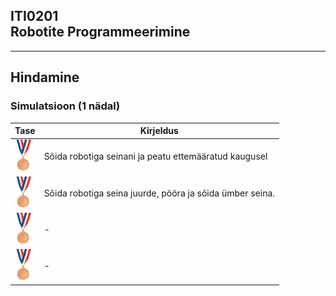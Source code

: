 ## ITI0201<br />Robotite Programmeerimine

---

## Hindamine
### Simulatsioon (1 nädal)

Tase | Kirjeldus
-----|----------
<img src="assets/image/bronze.jpg" height="50"> | Sõida robotiga seinani ja peatu ettemääratud kaugusel
<img src="assets/image/bronze.jpg" height="50"> | Sõida robotiga seina juurde, pööra ja sõida ümber seina.
<img src="assets/image/bronze.jpg" height="50"> | -
<img src="assets/image/bronze.jpg" height="50"> | -
